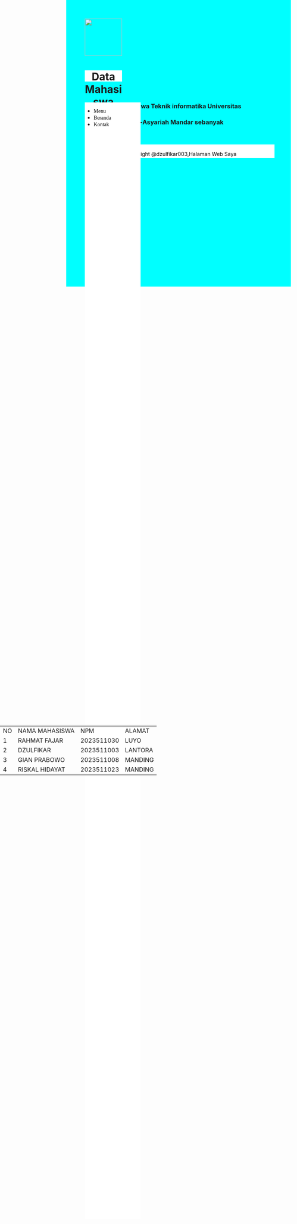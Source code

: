  <!DOCTYPE html>
<html>
<head>
	<meta charset="utf-8">
	<meta name="viewport" content="width=device-width, initial-scale=1">
	<title>Praktikum WEB 1</title>
	<style type="text/css">
		body{
		background-color: aqua;
	background-image: url(poto/10.jpg);
	background-repeat: no-repeat;
	background-position: right;
	height: 670px;
	background-size: 320px;
}
header {
        background-color: white;
	text-align: center;
	width: 100;
	height: 30;
}
.menu {
	height: 75%;
	width: 150px;
	position: absolute;
	background: white;
	transition: 0.5s ease;
	transform: translateY(0);
}
.menu ul li a{
	text-decoration: none;
	color: red;
	font-family: Arial Black;
	color: black;
}
.footer {
	position: 100px;
	bottom: 0;
	text-align: center;
	background-color: white;
	width: 100%;
	height: 30px;
	color: black;
	padding: 3px;
	margin: 50px auto 0px;
}
table {
    position: absolute;
    top: 50%;
    left: 50%;
    transform: translate(-50%, -50%);
}
table-container {
    position: relative;
}
</style>
</head>
<body>
<td>
<img src="foto/P.PNG" width="100" height="100">
</td>

<header>
<h1> Data Mahasiswa Teknik Informatika</h1>
 </header>
   <div class="navigasi">
		<div class="menu">
			<ul>
				<li><a href="menu.html">Menu</a></li>
				<li><a href="Beranda.html">Beranda</a></li>
				<li><a href="kontak.html">Kontak</a></li>
			</ul>
		</div>
<div class="table-container">
 <table>
	    <tr>
	    <td>NO</td>
	    <td>NAMA MAHASISWA</td>
	    <td>NPM</td>
	    <td>ALAMAT</td>
            <tr>
	    <tr>
            	<td>1</td>
            	<td>RAHMAT FAJAR</td>
            	<td>2023511030</td>
            	<td>LUYO</td>
            </tr>
            <tr>
            	<td>2</td>
            	<td>DZULFIKAR</td>
            	<td>2023511003</td>
            	<td>LANTORA</td>
            </tr>
            <tr>
            	<td>3</td>
            	<td>GIAN PRABOWO</td>
            	<td>2023511008</td>
            	<td>MANDING</td>
            </tr>
            <tr>
            	<td>4</td>
            	<td>RISKAL HIDAYAT</td>
            	<td>2023511023</td>
            	<td>MANDING</td>
            </tr>
 </table>
</div>	
<h3><p align="center">Mahasiswa Teknik informatika Universitas</p></h3>
<h3><p align="center">Al-Asyariah Mandar sebanyak</p></h3> 
	
<div class="footer">
<p align="center">Copy Right @dzulfikar003,Halaman Web Saya</p>
</div>
</body>
</html>
